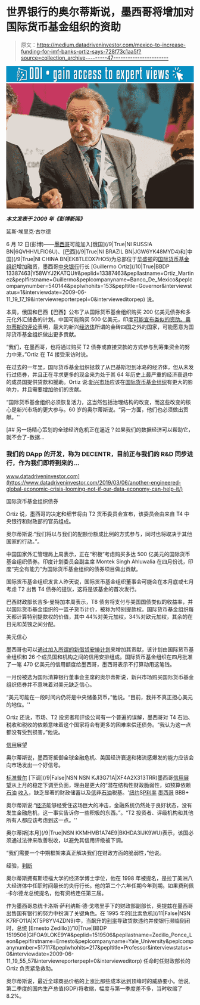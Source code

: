 # 世界银行的奥尔蒂斯说，墨西哥将增加对国际货币基金组织的资助

> 原文：<https://medium.datadriveninvestor.com/mexico-to-increase-funding-for-imf-banks-ortiz-says-728f73c1aa5f?source=collection_archive---------47----------------------->

[![](img/965c88cb9d8e7f123c5c6cdc79bd5bf3.png)](http://www.track.datadriveninvestor.com/1B9E)![](img/77eecc7b46d5158fe3ff4ebbae72ffa0.png)

***本文发表于 2009 年《彭博新闻》***

延斯·埃里克·古尔德

6 月 12 日(彭博)——[墨西哥](/-1|False|V5WIMYUQEVKW)可能加入[俄国](/9|True|NI RUSSIA BN|6QVHHVLFIO6U)、[巴西](/9|True|NI BRAZIL BN|JGW6YK48MYD4)和[中国](/9|True|NI CHINA BN|EK8TLEDX7HO5)为总部位于[华盛顿](/-1|False|VESJG7D48A27)的[国际货币基金组织](/-1|False|NHGZG4LD5BKL)增加融资，墨西哥[中央银行](/8|True|http%3a%2f%2fwww.banxico.org.mx|8OF8I28DWF9X)行长 [Guillermo Ortiz](/10|True|BBDP 13387463|Y58WYJ2KATQU#&peplid=13387463&pepllastname=Ortiz_Martinez&peplfirstname=Guillermo&peplcompanyname=Banco_De_Mexico&peplcompanynumber=540144&peplwhohits=153&pepltitle=Governor&interviewstatus=1&interviewdate=2009-06-11_19_17_19&interviewreporterpepl=0&intervieweditorpep) 说。

本周，俄国和巴西【巴西】公布了从国际货币基金组织购买 200 亿美元债券和多元化外汇储备的计划。中国可能购买 500 亿美元，印度[可能宣布类似的资助。奥尔蒂斯的](/-1|False|CGI7OOC7RYB3)[评论](/-1|False|UOEVNM7XBZYX)表明，最大的新兴[经济体](/-1|False|FRNK672GY95V)所谓的金砖四国之外的国家，可能愿意为国际货币基金组织做出更多贡献。

“我们，在墨西哥，也将通过购买 T2 债券或直接贷款的方式参与到筹集资金的努力中来，”Ortiz 在 T4 接受采访时说。

在过去的一年里，国际货币基金组织拯救了从巴基斯坦到冰岛的经济体，但从未发行过债券，并且正在寻求更多的现金来为处于其 64 年历史上最严重的经济衰退中的成员国提供贷款和援助。Ortiz 说:[新兴市场](/-1|False|PNEIV4PQEAGC)应该在[国际货币基金组织](/8|True|http%3a%2f%2fwww.imf.org|9FKW5E7EF369)有更大的影响力，并且需要[增加](/-1|False|2W7IL3IX39BQ)他们的贡献。

“国际货币基金组织必须恢复活力，这当然包括治理结构的改变，而这些改变的核心是新兴市场的更大参与。60 岁的奥尔蒂斯说。“另一方面，他们也必须做出贡献。''

[](https://www.datadriveninvestor.com/2019/03/06/another-engineered-global-economic-crisis-looming-not-if-our-data-economy-can-help-it/) [## 另一场精心策划的全球经济危机正在逼近？如果我们的数据经济可以帮助它，就不会了-数据…

### 我们的 DApp 的开发，称为 DECENTR，目前正与我们的 R&D 同步进行，作为我们即将到来的…

www.datadriveninvestor.com](https://www.datadriveninvestor.com/2019/03/06/another-engineered-global-economic-crisis-looming-not-if-our-data-economy-can-help-it/) 

国际货币基金组织债券

Ortiz 说，墨西哥的决定和细节将由 T2 货币委员会宣布，该委员会由来自 T4 中央银行和财政部的官员组成。

奥尔蒂斯说:“我们将以与我们的配额份额成比例的方式参与，同时也将取决于其他国家的行动。”。

中国国家外汇管理局上周表示，正在“积极”考虑购买多达 500 亿美元的国际货币基金组织债券。印度计划委员会副主席 Montek Singh Ahluwalia 在四月份说，印度“完全有能力”为国际货币基金组织的债券项目做出贡献。

国际货币基金组织发言人昨天说，国际货币基金组织董事会可能会在本月底或七月考虑 T2 出售 T4 债券的提议，这将是该基金的首次发行。

巴西财政部长吉多·曼特加本周表示，T8 债务将支付与美国国债类似的收益率，并以国际货币基金组织的一篮子货币计价，被称为特别提款权。国际货币基金组织每天都计算特别提款权的价值，其中 44%对美元加权，34%对欧元加权，其余的在日元和英镑之间分配。

美元信心

墨西哥也可以[通过加入所谓的新借贷安排](/-1|False|AGLDXRJKB4RM)[计划](/-1|False|4G2OSCBB8IVR)来增加其贡献，该计划由国际货币基金组织和 26 个成员国和机构之间的信用安排组成。国际货币基金组织在四月批准了一笔 470 亿美元的信用额度给墨西哥，墨西哥表示不打算动用这笔钱。

一月份被选为国际清算银行董事会主席的奥尔蒂斯说，新兴市场购买国际货币基金组织债券并不意味着对美元缺乏信心。

“美元可能在一段时间内仍将是中央储备货币，”他说。“目前，我并不真正担心美元的地位。''

Ortiz 还说，市场、T2 投资者和评级公司有一个普遍的误解，墨西哥对 T4 石油、税收和税收的依赖意味着这个国家将会有更多的困难来偿还债务。“我认为这一点都没有受到损害，”他说。

[信用](/-1|False|1Z1TQK4XKNDJ)展望

奥尔蒂斯说，墨西哥抵御全球金融危机、美国经济衰退和猪流感爆发的能力应该会向市场发出一个好信号。

[标准普尔](/8|True|http%3a%2f%2fwww.standardandpoors.com%2f|FRKQR9MRJQ7X) [下调](/9|False|NSN NSN KJI3G71A|XF4A2X313TRR)墨西哥[信用展望](/9|True|CSDR|QGN5AU2OCMHF)从上月的稳定下调至负面，理由是更大的“潜在结构性财政脆弱性，如预算依赖[石油](/-1|False|3R4MQL7WO8KB) [收入](/-1|False|IZOPHEYBOZ9G)，缺乏显著的财政储蓄以及[低](/-1|False|3X5BN4FC1W4U)非[石油](/-1|False|U14B48LZRN38)税基。'[纽约](/-1|False|SDHLY6RFFVV2)S[P](/-1|False|SDHLY6RFFVV2)[利率](/-1|False|DORSPACE9AUI) [墨西哥](/-1|False|2C5XMMN2Q4B4) BBB+

奥尔蒂斯说:“[经济](/-1|False|XPW7S8ZYXKIR)能够经受住这场巨大的冲击，金融系统仍然处于良好状态，没有发生金融危机，这一事实告诉你一些积极的东西。”。“T2 投资者、评级机构和其他所有人都应该考虑到这一点。''

奥尔蒂斯[本月](/9|True|NSN KKMHMB1A74E9|BKHDA3IJK9WU)表示，该国必须通过法律来改善税收，以避免其信用评级被下调。

“我们需要一个中期框架来真正解决我们在财政方面的脆弱性，”他说。

经验，[判断](/-1|False|FB887HXHBPU5)

奥尔蒂斯拥有斯坦福大学的经济学博士学位，他在 1998 年被提名，是拉丁美洲八大经济体中任职时间最长的央行行长。他的第二个六年任期今年到期。如果费利佩·卡尔德龙总统提名，他有资格连任第三届。

作为墨西哥总统卡洛斯·萨利纳斯·德·戈塔里手下的财政部副部长，奥提兹在墨西哥出售国有银行的努力中扮演了关键角色。在 1995 年的[比索危机](/11|False|NSN K7RFO11A|XT5P8YV4ZDN9)中，当飙升的[利率](/-1|False|QW5EBOHYN8TB)导致贷款违约并使银行濒临倒闭时，总统 [Ernesto Zedillo](/10|True|BBDP 1519506|GIFOA9LOKE9Y#&peplid=1519506&pepllastname=Zedillo_Ponce_Leon&peplfirstname=Ernesto&peplcompanyname=Yale_University&peplcompanynumber=517117&peplwhohits=217&pepltitle=Professor&interviewstatus=0&interviewdate=2009-06-11_19_55_57&interviewreporterpepl=0&intervieweditorp) 任命时任财政部长的 Ortiz 负责紧急救助。

奥尔蒂斯说，最近全球商品价格的上涨比那些成本达到顶峰时的威胁要小。他说,第二季度的国内生产总值(GDP)将收缩，幅度与第一季度差不多，当时收缩了 8.2%。